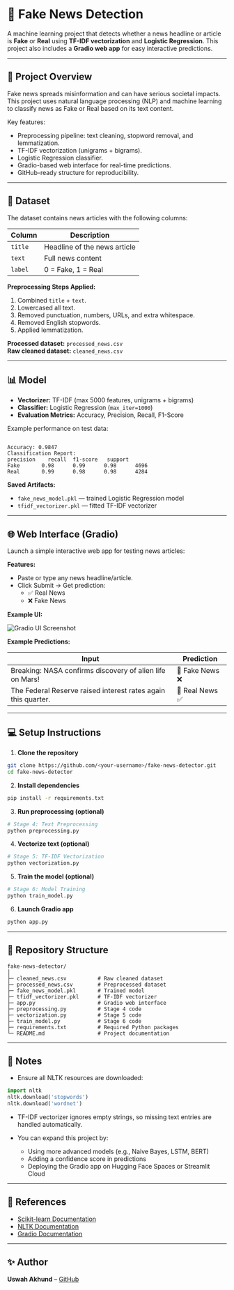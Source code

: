 
# 🧠 Fake News Detection

A machine learning project that detects whether a news headline or article is **Fake** or **Real** using **TF-IDF vectorization** and **Logistic Regression**. This project also includes a **Gradio web app** for easy interactive predictions.

---

## 🚀 Project Overview

Fake news spreads misinformation and can have serious societal impacts. This project uses natural language processing (NLP) and machine learning to classify news as Fake or Real based on its text content.  

Key features:

- Preprocessing pipeline: text cleaning, stopword removal, and lemmatization.
- TF-IDF vectorization (unigrams + bigrams).
- Logistic Regression classifier.
- Gradio-based web interface for real-time predictions.
- GitHub-ready structure for reproducibility.

---

## 📁 Dataset

The dataset contains news articles with the following columns:

| Column | Description |
|--------|-------------|
| `title` | Headline of the news article |
| `text`  | Full news content |
| `label` | 0 = Fake, 1 = Real |

**Preprocessing Steps Applied:**

1. Combined `title` + `text`.
2. Lowercased all text.
3. Removed punctuation, numbers, URLs, and extra whitespace.
4. Removed English stopwords.
5. Applied lemmatization.

**Processed dataset:** `processed_news.csv`  
**Raw cleaned dataset:** `cleaned_news.csv`

---

## 📊 Model

- **Vectorizer:** TF-IDF (max 5000 features, unigrams + bigrams)
- **Classifier:** Logistic Regression (`max_iter=1000`)
- **Evaluation Metrics:** Accuracy, Precision, Recall, F1-Score

Example performance on test data:

```

Accuracy: 0.9847
Classification Report:
precision    recall  f1-score   support
Fake       0.98      0.99      0.98      4696
Real       0.99      0.98      0.98      4284

````

**Saved Artifacts:**

- `fake_news_model.pkl` — trained Logistic Regression model  
- `tfidf_vectorizer.pkl` — fitted TF-IDF vectorizer  

---

## 🌐 Web Interface (Gradio)

Launch a simple interactive web app for testing news articles:

**Features:**

- Paste or type any news headline/article.
- Click Submit → Get prediction:
  - ✅ Real News
  - ❌ Fake News

**Example UI:**

![Gradio UI Screenshot](./screenshot_placeholder.png)  

**Example Predictions:**

| Input | Prediction |
|-------|------------|
| Breaking: NASA confirms discovery of alien life on Mars! | 🚨 Fake News ❌ |
| The Federal Reserve raised interest rates again this quarter. | 📰 Real News ✅ |

---

## 💻 Setup Instructions

1. **Clone the repository**

```bash
git clone https://github.com/<your-username>/fake-news-detector.git
cd fake-news-detector
````

2. **Install dependencies**

```bash
pip install -r requirements.txt
```

3. **Run preprocessing (optional)**

```python
# Stage 4: Text Preprocessing
python preprocessing.py
```

4. **Vectorize text (optional)**

```python
# Stage 5: TF-IDF Vectorization
python vectorization.py
```

5. **Train the model (optional)**

```python
# Stage 6: Model Training
python train_model.py
```

6. **Launch Gradio app**

```python
python app.py
```

---

## 📂 Repository Structure

```
fake-news-detector/
│
├─ cleaned_news.csv          # Raw cleaned dataset
├─ processed_news.csv        # Preprocessed dataset
├─ fake_news_model.pkl       # Trained model
├─ tfidf_vectorizer.pkl      # TF-IDF vectorizer
├─ app.py                    # Gradio web interface
├─ preprocessing.py          # Stage 4 code
├─ vectorization.py          # Stage 5 code
├─ train_model.py            # Stage 6 code
├─ requirements.txt          # Required Python packages
└─ README.md                 # Project documentation
```

---

## 📌 Notes

* Ensure all NLTK resources are downloaded:

```python
import nltk
nltk.download('stopwords')
nltk.download('wordnet')
```

* TF-IDF vectorizer ignores empty strings, so missing text entries are handled automatically.

* You can expand this project by:

  * Using more advanced models (e.g., Naive Bayes, LSTM, BERT)
  * Adding a confidence score in predictions
  * Deploying the Gradio app on Hugging Face Spaces or Streamlit Cloud

---

## 📖 References

* [Scikit-learn Documentation](https://scikit-learn.org/stable/documentation.html)
* [NLTK Documentation](https://www.nltk.org/)
* [Gradio Documentation](https://gradio.app/)

---

## ✨ Author

**Uswah Akhund** – [GitHub](https://github.com/UswahAA)



